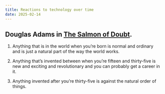```yaml
---
title: Reactions to technology over time
date: 2025-02-14
---
```


## Douglas Adams in [The Salmon of Doubt](https://www.amazon.com/gp/product/1447226267/ref=as_li_qf_asin_il_tl?ie=UTF8&tag=farnamstreet-20&creative=9325&linkCode=as2&creativeASIN=1447226267&linkId=49c1c3e2ff2b24c01e24a85f9f828639).

1. Anything that is in the world when you’re born is normal and ordinary and is just a natural part of the way the world works.

2. Anything that’s invented between when you’re fifteen and thirty-five is new and exciting and revolutionary and you can probably get a career in it.

3. Anything invented after you’re thirty-five is against the natural order of things.